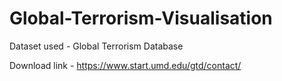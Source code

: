 # Global-Terrorism-Visualisation


Dataset used - Global Terrorism Database

Download link - https://www.start.umd.edu/gtd/contact/
